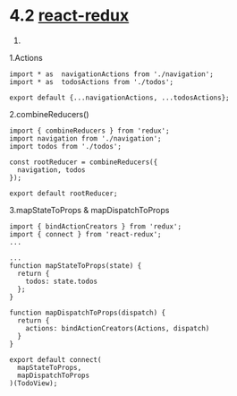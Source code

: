 # 4.2 [react-redux](https://github.com/reactjs/react-redux)

1.
1.Actions

```
import * as  navigationActions from './navigation';
import * as  todosActions from './todos';

export default {...navigationActions, ...todosActions};
```

2.combineReducers()
```
import { combineReducers } from 'redux';
import navigation from './navigation';
import todos from './todos';

const rootReducer = combineReducers({
  navigation, todos
});

export default rootReducer;

```

3.mapStateToProps & mapDispatchToProps

```
import { bindActionCreators } from 'redux';
import { connect } from 'react-redux';
...

...
function mapStateToProps(state) {
  return {
    todos: state.todos
  };
}

function mapDispatchToProps(dispatch) {
  return {
    actions: bindActionCreators(Actions, dispatch)
  }
}

export default connect(
  mapStateToProps,
  mapDispatchToProps
)(TodoView);
```